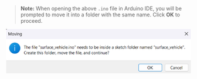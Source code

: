 > **Note:** When opening the above `.ino` file in Arduino IDE, you will be prompted to move it into a folder with the same name. Click **OK** to proceed.

![Arduino Move File Prompt](../images/instruction.png)
